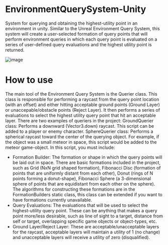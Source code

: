 # EnvironmentQuerySystem-Unity
System for querying and obtaining the highest-utility point in an environment in unity.
Similar to the Unreal Environment Query System, this system will create a user-selected formation of query points that will perform environment queries in which each query point is evaluated on a series of user-defined query evaluations and the highest utility point is returned.

![image](https://github.com/user-attachments/assets/2492d014-9e6e-4c7d-a1ac-1b04482c486f)


# How to use
The main tool of the Environment Query System is the Querier class. This class is responsible for performing a raycast from the query point location (with an offset) and either hitting acceptable ground points (Ground Layer) or unaccepable/obstacle points (Reject Layer). It then performs a series of evaluations to select the highest utility query point that hit an acceptable layer.
There are two examples of queriers in the project:
GroundQuerier class: Performs a downward (Vector3.down) raycast. This script can be added to a player or enemy character.
SphereQuerier class: Performs a spherical raycast toward the center of the querying object. For example, if the object was a small meteor in space, this script would be added to the meteor game-object.
In this script, you must include:
- Formation Builder: The formation or shape in which the query points will be laid out in space. There are basic formations included in the project, such as Grid (NxN grid shaped formation), Fibonacci Disc (formation of points that are uniformly distant from each other), Donut (rings of N points forming a donut-shape), Fibonacci Sphere (a 3-dimensional sphere of points that are equidistant from each other on the sphere). The algorithms for constructing these formations are in the FormationBuilders static class, this class can be extended if you want to have formations currently unavailable.
- Query Evaluations: The evaluations that will be used to select the highest-utility query point. These can be anything that makes a query point more/less desirable, such as line of sight to a target, distance from self or target, overlapping specific game objects or object-types, etc.
- Ground Layer/Reject Layer: These are acceptable/unacceptable layers for the raycast, acceptable layers will maintain a utility of 1 (no change) and unacceptable layers will receive a utility of zero (disqualified).
